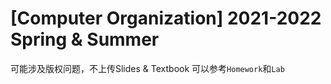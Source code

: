 # [Computer Organization] 2021-2022 Spring & Summer
可能涉及版权问题，不上传Slides & Textbook
可以参考`Homework`和`Lab`
